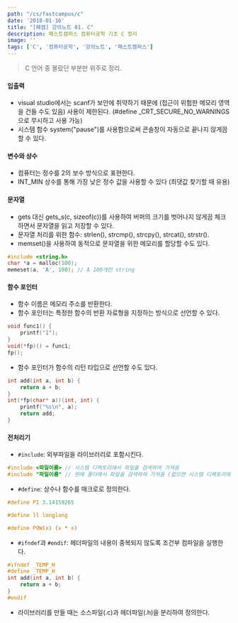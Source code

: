 ```yaml
---
path: "/cs/fastcampus/c"
date: '2018-01-16'
title: "[패캠] 강의노트 01. C"
description: 패스트캠퍼스 컴퓨터공학 기초 C 정리
image: ''
tags: ['C', '컴퓨터공학', '강의노트', '패스트캠퍼스']
---
```

> C 언어 중 몰랐던 부분만 위주로 정리.

#### 입출력
- visual studio에서는 scanf가 보안에 취약하기 때문에 (접근이 위험한 메모리 영역을 건들 수도 있음) 사용이 제한된다. (#define _CRT_SECURE_NO_WARNINGS으로 무시하고 사용 가능)
- 시스템 함수 system("pause")를 사용함으로써 콘솔창이 자동으로 끝나지 않게끔 할 수 있다.

#### 변수와 상수
- 컴퓨터는 정수를 2의 보수 방식으로 표현한다.
- INT_MIN 상수를 통해 가장 낮은 정수 값을 사용할 수 있다 (최댓값 찾기할 때 유용)

#### 문자열
- gets 대신 gets_s(c, sizeof(c))를 사용하여 버퍼의 크기를 벗어나지 않게끔 체크하면서 문자열을 읽고 저장할 수 있다.
- 문자열 처리를 위한 함수: strlen(), strcmp(), strcpy(), strcat(), strstr().
- memset()을 사용하여 동적으로 문자열을 위한 메모리를 할당할 수도 있다.
```c
#include <string.h>
char *a = malloc(100);
memeset(a, 'A', 100); // A 100개인 string
```

#### 함수 포인터
- 함수 이름은 메모리 주소를 반환한다.
- 함수 포인터는 특정한 함수의 반환 자료형을 지정하는 방식으로 선언할 수 있다.
```c
void func1() { 
    printf("1");
}
void(*fp)() = func1;
fp();
```
- 함수 포인터가 함수의 리턴 타입으로 선언할 수도 있다.
```c
int add(int a, int b) {
    return a + b;
}
int(*fp(char* a))(int, int) {
    printf("%s\n", a);
    return add;
}
```
#### 전처리기
- `#include`: 외부파일을 라이브러리로 포함시킨다.
```c
#include <파일이름> // 시스템 디렉토리에서 파일을 검색하여 가져옴
#include "파일이름" // 현재 폴더에서 파일을 검색하여 가져옴 (없으면 시스템 디렉토리에서 검색)
```
- `#define`: 상수나 함수를 매크로로 정의한다.
```c
#define PI 3.14159265

#define ll longlong

#define POW(x) (x * x)

```
- `#ifndef`과 `#endif`: 헤더파일의 내용이 중복되지 않도록 조건부 컴파일을 실행한다.
```c
#ifndef _TEMP_H
#define _TEMP_H
int add(int a, int b) {
    return a + b;
}
#endif
```
- 라이브러리를 만들 때는 소스파일(.c)과 헤더파일(.h)을 분리하여 정의한다.